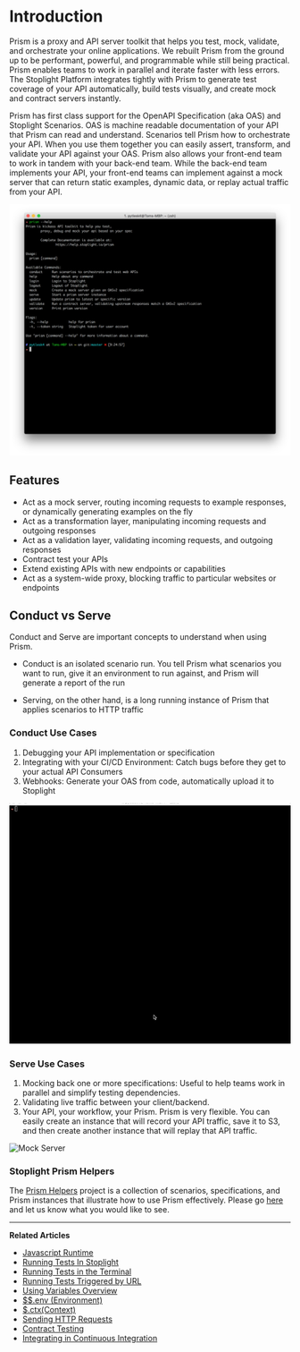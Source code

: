 # Introduction

Prism is a proxy and API server toolkit that helps you test, mock, validate, and orchestrate your online applications. We rebuilt Prism from the ground up to be performant, powerful, and programmable while still being practical. Prism enables teams to work in parallel and iterate faster with less errors. The Stoplight Platform integrates tightly with Prism to generate test coverage of your API automatically, build tests visually, and create mock and contract servers instantly.

Prism has first class support for the OpenAPI Specification (aka OAS) and Stoplight Scenarios. OAS is machine readable documentation of your API that Prism can read and understand. Scenarios tell Prism how to orchestrate your API. When you use them together you can easily assert, transform, and validate your API against your OAS. Prism also allows your front-end team to work in tandem with your back-end team. While the back-end team implements your API, your front-end teams can implement against a mock server that can return static examples, dynamic data, or replay actual traffic from your API.

![Prism Overivew](https://github.com/stoplightio/docs/blob/develop/assets/images/prism-introduction-help.png?raw=true)

## Features

* Act as a mock server, routing incoming requests to example responses, or dynamically generating examples on the fly
* Act as a transformation layer, manipulating incoming requests and outgoing responses
* Act as a validation layer, validating incoming requests, and outgoing responses
* Contract test your APIs
* Extend existing APIs with new endpoints or capabilities
* Act as a system-wide proxy, blocking traffic to particular websites or endpoints

## Conduct vs Serve

Conduct and Serve are important concepts to understand when using Prism.

* Conduct is an isolated scenario run. You tell Prism what scenarios you want to run, give it an environment to run against, and Prism will generate a report of the run

* Serving, on the other hand, is a long running instance of Prism that applies scenarios to HTTP traffic

### Conduct Use Cases

1.  Debugging your API implementation or specification
2.  Integrating with your CI/CD Environment: Catch bugs before they get to your actual API Consumers
3.  Webhooks: Generate your OAS from code, automatically upload it to Stoplight

![Prism Conduct](https://github.com/stoplightio/docs/blob/develop/assets/gifs/prism-introduction-conduct.gif?raw=true)

### Serve Use Cases

1.  Mocking back one or more specifications: Useful to help teams work in parallel and simplify testing dependencies.
2.  Validating live traffic between your client/backend.
3.  Your API, your workflow, your Prism. Prism is very flexible. You can easily create an instance that will record your API traffic, save it to S3, and then create another instance that will replay that API traffic.

![Mock Server](https://github.com/stoplightio/docs/blob/develop/assets/gifs/prism-introduction-mock.gif?raw=true)

### Stoplight Prism Helpers

The [Prism Helpers](https://next.stoplight.io/stoplight/prism) project is a collection of scenarios, specifications, and Prism instances that illustrate how to use Prism effectively. Please go [here](https://community.stoplight.io) and let us know what you would like to see.

---

**Related Articles**

* [Javascript Runtime](/mocking/javascript-runtime)
* [Running Tests In Stoplight](/testing/running-tests/in-stoplight)
* [Running Tests in the Terminal](/testing/running-tests/in-the-terminal)
* [Running Tests Triggered by URL](/testing/running-tests/triggering-by-url)
* [Using Variables Overview](/testing/using-variables/overview)
* [$$.env (Environment)](/testing/using-variables/environment)
* [$.ctx(Context)](/testing/using-variables/context)
* [Sending HTTP Requests](/testing/sending-http-requests/overview)
* [Contract Testing](/testing/leveraging-openapi/contract-testing)
* [Integrating in Continuous Integration](/testing/continuous-integration/overview)

